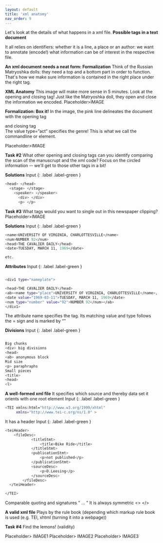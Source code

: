 ```yaml
---
layout: default
title: 'xml anatomy'
nav_order: 9
---
```


Let's look at the details of what happens in a xml file. 
**Possible tags in a text document**

It all relies on identifiers: whether it is a line, a place or an author: we want to annotate (encode!) what information can be of interest in the respective file. 


**An xml document needs a neat form: Formalization**
Think of the Russian Matryoshka dolls: they need a top and a bottom part in order to function. That's how we make sure information is contained in the right place under the right tag. 

**XML Anatomy**
This image will make more sense in 5 minutes. Look at the opening and closing tag! Just like the Matryoshka doll, they open and close the information we encoded.
Placeholder>IMAGE

**Formalization: Box it!**
In the image, the  pink line delineates the document with the opening tag <div> and closing tag </div>
The value type=”act” specifies the genre! 
This is what we call the commandline or element.
<div type=”act”>
</div>

Placeholder>IMAGE

**Task #2**
What other opening and closing tags can you identify comparing the scan of the manuscrupt and the xml code? Focus on the circled information -- we'll get to those other tags in a bit! 


**Solutions**
Input
{: .label .label-green }
```sh
<head> </head>
  <stage> </stage>
    <speaker> </speaker>
      <div> </div>
      <p> </p>

```




**Task #3**
What tags would you want to single out in this newspaper clipping?
Placeholder>IMAGE


**Solutions**
Input
{: .label .label-green }
```sh
<name>UNIVERSITY OF VIRGINIA, CHARLOTTESVILLE</name> 
<num>NUMBER 92</num>
<head>THE CAVALIER DAILY</head>
<date>TUESDAY, MARCH 11, 1969</date>

etc. 
```
**Attributes**
Input
{: .label .label-green }
```sh

<div1 type="nameplate">

<head>THE CAVALIER DAILY</head>
<ab><name type="place">UNIVERSITY OF VIRGINIA, CHARLOTTESVILLE</name>, 
<date value="1969-03-11">TUESDAY, MARCH 11, 1969</date> 
<num type="number" value="92">NUMBER 92</num></ab>
</div1>
```
The attribute name specifies the tag. Its matching value and type follows the = sign and is marked by “”

**Divisions**
Input
{: .label .label-green }
```sh

Big chunks
<div> big divisions
<head> 
<ab> anonymous block
Mid size
<p> paraphraphs
Small pieces
<title> 
<head>
<l>
```
 
**A well-formed xml file**
It specifies which source and thereby data set it orients with one root element 
 Input
{: .label .label-green }
```sh
<TEI xmlns:html="http://www.w3.org/1999/xhtml"
     xmlns="http://www.tei-c.org/ns/1.0" >
```
  
It has a header
  Input
{: .label .label-green }
```sh
<teiHeader> 
 	<fileDesc>
            <titleStmt>
                <title>Bike Ride</title>
            </titleStmt>
            <publicationStmt>
                <p>not published</p>
            </publicationStmt>
            <sourceDesc>
                <p>D.Leesing</p>
            </sourceDesc>
        </fileDesc>
  </teiHeader> 

</TEI>

```
Comparable quoting and signatures " … "
It is always symmetric <> </>
  

**A valid xml file**
Plays by the rule book (depending which markup rule book is used (e.g. TEI, xhtml (turning it into a webpage))

**Task #4**
Find the lemons! (validity)

Placeholder> IMAGE1
Placeholder> IMAGE2
Placeholder> IMAGE3



